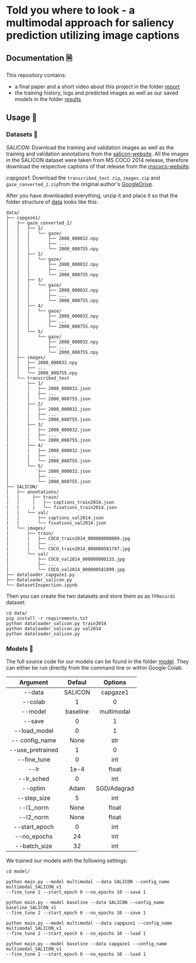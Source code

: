 # Told you where to look - a multimodal approach for saliency prediction utilizing image captions

## Documentation 🗎

This repository contains:

- a final paper and a short video about this project in the folder [report](report)
- the training history, logs and predicted images as well as our saved models in the folder [results](results)

## Usage 🧠

### Datasets 👀

*SALICON:* Download the training and validation images as well as the training and validation annotations from the [salicon-website](http://salicon.net/download/). All the images in the SALICON dataset were taken from MS COCO 2014 release, therefore download the respective captions of that release from the [mscoco-website](https://cocodataset.org/#download).

*capgaze1*: Download the `transcribed_text.zip`, `images.zip` and `gaze_converted_2.zip`from the original author's [GoogleDrive](https://drive.google.com/open?id=1qlOCr8TX6dmAxhlCob79X29riyQ_MRlq).

After you have downloaded everything, unzip it and place it so that the folder structure of [data](data) looks like this:

```
data/
├── capgaze1/
│   ├── gaze_converted_2/
│   │   ├── 1/
│   │   |   └── gaze/
│   │   │       ├── 2008_000032.npy
│   │   │       ├── ...
│   │   │       └── 2008_008755.npy
│   │   ├── 2/
│   │   |   └── gaze/
│   │   │       ├── 2008_000032.npy
│   │   │       ├── ...
│   │   │       └── 2008_008755.npy
│   │   ├── 3/
│   │   |   └── gaze/
│   │   │       ├── 2008_000032.npy
│   │   │       ├── ...
│   │   │       └── 2008_008755.npy
│   │   ├── 4/
│   │   |   └── gaze/
│   │   │       ├── 2008_000032.npy
│   │   │       ├── ...
│   │   │       └── 2008_008755.npy
│   │   └── 5/
│   │       └── gaze/
│   │           ├── 2008_000032.npy
│   │           ├── ...
│   │           └── 2008_008755.npy
│   ├── images/
│   │   ├── 2008_000032.npy
│   │   ├── ...
│   │   └── 2008_008755.npy
│   └── transcribed_text
|       ├── 1/
│       |   ├── 2008_000032.json
│       |   ├── ...
│       │   └── 2008_008755.json
|       ├── 2/
│       |   ├── 2008_000032.json
│       |   ├── ...
│       │   └── 2008_008755.json
|       ├── 3/
│       |   ├── 2008_000032.json
│       |   ├── ...
│       │   └── 2008_008755.json
|       ├── 4/
│       |   ├── 2008_000032.json
│       |   ├── ...
│       │   └── 2008_008755.json
│       └── 5/
│           ├── 2008_000032.json
│           ├── ...
│           └── 2008_008755.json
├── SALICON/
|   ├── annotations/
|   |	  ├── train/
|   |	  |   ├── captions_train2014.json
|   |	  |   └── fixations_train2014.json
|   |   └── val/
|   |       ├── captions_val2014.json
|   |       └── fixations_val2014.json
|   └── images/
|       ├── train/
|       |   ├── COCO_train2014_000000000009.jpg
│       |   ├── ...
|       |   └── COCO_train2014_000000581797.jpg
|       └── val/
|           ├── COCO_val2014_000000000133.jpg
│           ├── ...
|           └── COCO_val2014_000000581899.jpg
├── dataloader_capgaze1.py
├── dataloader_salicon.py
└── DatasetInspection.ipynb
```

Then you can create the two datasets and store them as as `TFRecords` dataset:

```shell
cd data/
pip install -r requirements.txt
python dataloader_salicon.py train2014
python dataloader_salicon.py val2014
python dataloader_salicon.py
```

### Models 🤖

The full source code for our models can be found in the folder [model](model). They can either be run directly from the command line or within Google Colab. 

|     Argument     |  Defaul  |   Options   |
| :--------------: | :------: | :---------: |
|      --data      | SALICON  |  capgaze1   |
|     --colab      |    1     |      0      |
|     --model      | baseline | multimodal  |
|      --save      |    0     |      1      |
|   --load_model   |    0     |      1      |
|  -- config_name  |   None   |     str     |
| --use_pretrained |    1     |      0      |
|   --fine_tune    |    0     |     int     |
|       --lr       |   1e-4   |    float    |
|    --lr_sched    |    0     |     int     |
|     --optim      |   Adam   | SGD/Adagrad |
|   --step_size    |    5     |     int     |
|    --l1_norm     |   None   |    float    |
|    --l2_norm     |   None   |    float    |
|  --start_epoch   |    0     |     int     |
|   --no_epochs    |    24    |     int     |
|   --batch_size   |    32    |     int     |

We trained our models with the following settings:

```shell
cd model/

python main.py --model multimodal --data SALICON --config_name multimodal_SALICON_v1 
--fine_tune 2 --start_epoch 0 --no_epochs 10 --save 1

python main.py --model baseline --data SALICON --config_name baseline_SALICON_v1 
--fine_tune 2 --start_epoch 0 --no_epochs 10 --save 1

python main.py --model multimodal --data capgaze1 --config_name multimodal_SALICON_v1 
--fine_tune 2 --start_epoch 0 --no_epochs 10 --load 1

python main.py --model baseline --data capgaze1 --config_name multimodal_SALICON_v1 
--fine_tune 2 --start_epoch 0 --no_epochs 10 --load 1
```



